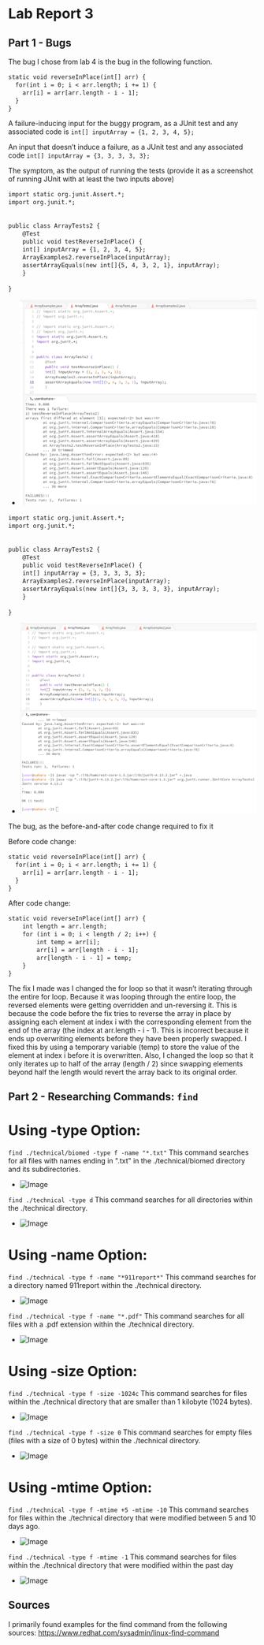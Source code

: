 # Lab Report 3

## Part 1 - Bugs
The bug I chose from lab 4 is the bug in the following function.

```
static void reverseInPlace(int[] arr) {
  for(int i = 0; i < arr.length; i += 1) {
    arr[i] = arr[arr.length - i - 1];
  }
}
```

A failure-inducing input for the buggy program, as a JUnit test and any associated code is ```int[] inputArray = {1, 2, 3, 4, 5};```

An input that doesn’t induce a failure, as a JUnit test and any associated code ```int[] inputArray = {3, 3, 3, 3, 3}; ```

The symptom, as the output of running the tests (provide it as a screenshot of running JUnit with at least the two inputs above) 
```
import static org.junit.Assert.*;
import org.junit.*;


public class ArrayTests2 {
	@Test 
	public void testReverseInPlace() {
    int[] inputArray = {1, 2, 3, 4, 5};
    ArrayExamples2.reverseInPlace(inputArray);
    assertArrayEquals(new int[]{5, 4, 3, 2, 1}, inputArray);
	}

}
```

- ![Image](fail.png)  

```
import static org.junit.Assert.*;
import org.junit.*;


public class ArrayTests2 {
	@Test 
	public void testReverseInPlace() {
    int[] inputArray = {3, 3, 3, 3, 3};
    ArrayExamples2.reverseInPlace(inputArray);
    assertArrayEquals(new int[]{3, 3, 3, 3, 3}, inputArray);
	}

}
```
- ![Image](success.png)  


The bug, as the before-and-after code change required to fix it 

Before code change:
``` 
static void reverseInPlace(int[] arr) {
  for(int i = 0; i < arr.length; i += 1) {
    arr[i] = arr[arr.length - i - 1];
  }
}
```

After code change:
```
static void reverseInPlace(int[] arr) {
    int length = arr.length;
    for (int i = 0; i < length / 2; i++) {
        int temp = arr[i];
        arr[i] = arr[length - i - 1];
        arr[length - i - 1] = temp;
    }
}
```
The fix I made was I changed the for loop so that it wasn’t iterating through the entire for loop. Because it was looping through the entire loop, the reversed elements were getting overridden and un-reversing it. This is because the code before the fix tries to reverse the array in place by assigning each element at index i with the corresponding element from the end of the array (the index at arr.length - i - 1). This is incorrect because it ends up overwriting elements before they have been properly swapped. I fixed this by using a temporary variable (temp) to store the value of the element at index i before it is overwritten. Also, I changed the loop so that it only iterates up to half of the array (length / 2) since swapping elements beyond half the length would revert the array back to its original order.



## Part 2 - Researching Commands: ```find```
# Using -type Option:
```find ./technical/biomed -type f -name "*.txt"```
This command searches for all files with names ending in ".txt" in the ./technical/biomed directory and its subdirectories.
- ![Image](find-example.png)

```find ./technical -type d```
This command searches for all directories within the ./technical directory.
- ![Image](directory.png)

# Using -name Option:
```find ./technical -type f -name "*911report*"```
This command searches for a directory named 911report within the ./technical directory.
- ![Image](911report.png)

```find ./technical -type f -name "*.pdf"```
This command searches for all files with a .pdf extension within the ./technical directory.
- ![Image](pdf.png)

# Using -size Option:
```find ./technical -type f -size -1024c```
This command searches for files within the ./technical directory that are smaller than 1 kilobyte (1024 bytes).
- ![Image](kilo.png)

```find ./technical -type f -size 0```
This command searches for empty files (files with a size of 0 bytes) within the ./technical directory.
- ![Image](zero.png)

# Using -mtime Option:
```find ./technical -type f -mtime +5 -mtime -10```
This command searches for files within the ./technical directory that were modified between 5 and 10 days ago.
- ![Image](5and10.png)

```find ./technical -type f -mtime -1```
This command searches for files within the ./technical directory that were modified within the past day
- ![Image](1day.png)

## Sources
I primarily found examples for the find command from the following sources:
https://www.redhat.com/sysadmin/linux-find-command
